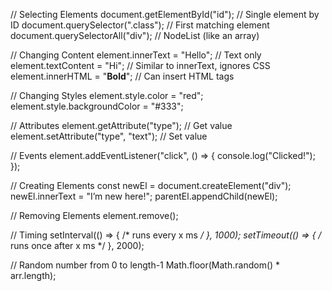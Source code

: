 // Selecting Elements
document.getElementById("id");          // Single element by ID
document.querySelector(".class");       // First matching element
document.querySelectorAll("div");       // NodeList (like an array)

// Changing Content
element.innerText = "Hello";            // Text only
element.textContent = "Hi";             // Similar to innerText, ignores CSS
element.innerHTML = "<b>Bold</b>";      // Can insert HTML tags

// Changing Styles
element.style.color = "red";
element.style.backgroundColor = "#333";

// Attributes
element.getAttribute("type");           // Get value
element.setAttribute("type", "text");   // Set value

// Events
element.addEventListener("click", () => {
  console.log("Clicked!");
});

// Creating Elements
const newEl = document.createElement("div");
newEl.innerText = "I’m new here!";
parentEl.appendChild(newEl);

// Removing Elements
element.remove();

// Timing
setInterval(() => { /* runs every x ms */ }, 1000);
setTimeout(() => { /* runs once after x ms */ }, 2000);

// Random number from 0 to length-1
Math.floor(Math.random() * arr.length);